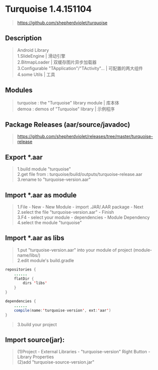 # Turquoise 1.4.151104
> https://github.com/shepherdviolet/turquoise <br/>

## Description
> Android Library<br/>
> 1.SlideEngine | 滑动引擎<br/>
> 2.BitmapLoader | 双缓存图片异步加载器<br/>
> 3.Configurable "TApplication"/"TActivity"... | 可配置的两大组件<br/>
> 4.some Utils | 工具<br/>

## Modules
> turquoise : the "Turquoise" library module  |  库本体 <br/>
> demoa : demos of "Turquoise" library  |  示例程序 <br/>

## Package Releases (aar/source/javadoc)
> https://github.com/shepherdviolet/releases/tree/master/turquoise-release <br/>

## Export *.aar
>1.build module "turquoise" <br/>
>2.get file from : turquoise/build/outputs/turquoise-release.aar <br/>
>3.rename to "turquoise-version.aar" <br/>

## Import *.aar as module
>1.File - New - New Module - import .JAR/.AAR package - Next <br/>
>2.select the file "turquoise-version.aar" - Finish <br/>
>3.F4 - select your module - dependencies - Module Dependency <br/>
>4.select the module "turquoise" <br/>

## Import *.aar as libs
>1.put "turquoise-version.aar" into your module of project (module-name/libs/) <br/>
>2.edit module's build.gradle <br/>

```java
repositories {
    ......
    flatDir {
        dirs 'libs'
    }
}
```

```java
dependencies {
    ......
    compile(name:'turquoise-version', ext:'aar')
}
```

>3.build your project <br/>

## Import source(jar): <br/>
> (1)Project - External Libraries - "turquoise-version" Right Button - Library Properties <br/>
> (2)add "turquoise-source-version.jar" <br/>